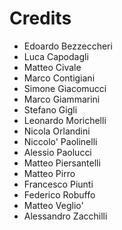 Credits
=======

* Edoardo Bezzeccheri
* Luca Capodagli
* Matteo Civale
* Marco Contigiani
* Simone Giacomucci
* Marco Giammarini
* Stefano Gigli
* Leonardo Morichelli
* Nicola Orlandini
* Niccolo' Paolinelli
* Alessio Paolucci
* Matteo Piersantelli
* Matteo Pirro
* Francesco Piunti
* Federico Robuffo
* Matteo Veglio'
* Alessandro Zacchilli

